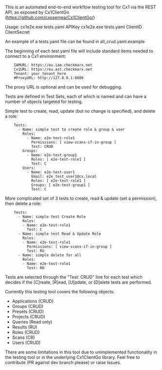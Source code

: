 This is an automated end-to-end workflow testing tool for Cx1 via the REST API, as exposed by Cx1ClientGo (https://github.com/cxpsemea/Cx1ClientGo/)

Usage:
    cx1e2e.exe tests.yaml APIKey
    cx1e2e.exe tests.yaml ClientID ClientSecret

An example of a tests.yaml file can be found in all_crud.yaml.example

The beginning of each test.yaml file will include standard items needed to connect to a Cx1 environment:
```
    IAMURL: https://eu.iam.checkmarx.net
    Cx1URL: https://eu.ast.checkmarx.net
    Tenant: your_tenant_here
    #ProxyURL: http://127.0.0.1:8080
```

The proxy URL is optional and can be used for debugging.

Tests are defined in Test Sets, each of which is named and can have a number of objects targeted for testing.

Simple test to create, read, update (but no change is specified), and delete a role:
```
    Tests:
      - Name: simple test to create role & group & user
        Roles:
          - Name: e2e-test-role1
            Permissions: [ view-scans-if-in-group ]
            Test: CRUD
        Groups:
          - Name: e2e-test-group1
            Roles: [ e2e-test-role1 ]
            Test: C
        Users:
          - Name: e2e-test-user1
            Email: e2e_test_user1@cx.local
            Roles: [ e2e-test-role1 ]
            Groups: [ e2e-test-group1 ]
            Test: C
```

More complicated set of 3 tests to create, read & update (set a permission), then delete a role:
```
    Tests:
      - Name: simple test Create Role
        Roles:
        - Name: e2e-test-role1
          Test: C
      - Name: simple test Read & Update Role
        Roles:
        - Name: e2e-test-role1
          Permissions: [ view-scans-if-in-group ]
          Test: RU
      - Name: simple delete for all
        Roles:
        - Name: e2e-test-role1
          Test: RD
```

Tests are selected through the "Test: CRUD" line for each test which decides if the [C]reate, [R]ead, [U]pdate, or [D]elete tests are performed. 

Currently this testing tool covers the following objects:
- Applications (CRUD)
- Groups (CRUD)
- Presets (CRUD)
- Projects (CRUD)
- Queries (Read only)
- Results (RU)
- Roles (CRUD)
- Scans (CR)
- Users (CRUD)

There are some limitations in this tool due to unimplemented functionality in the testing tool or in the underlying Cx1ClientGo library. Feel free to contribute (PR against dev branch please) or raise Issues.